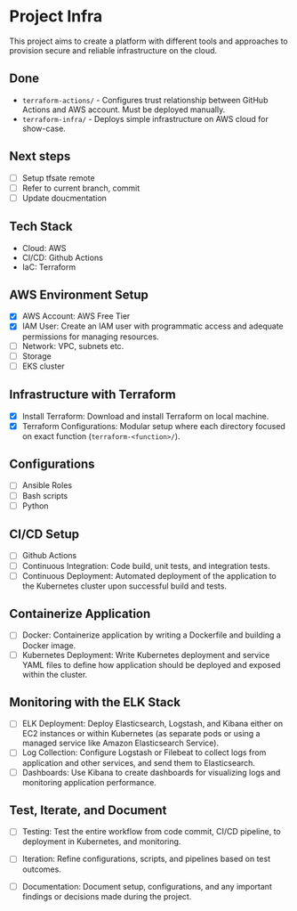 # Project Infra

This project aims to create a platform with different tools and approaches to provision secure and reliable infrastructure on the cloud.

## Done

- `terraform-actions/` - Configures trust relationship between GitHub Actions and AWS account. Must be deployed manually.
- `terraform-infra/` - Deploys simple infrastructure on AWS cloud for show-case.

## Next steps
- [ ] Setup tfsate remote
- [ ] Refer to current branch, commit
- [ ] Update doucmentation

## Tech Stack

- Cloud: AWS
- CI/CD: Github Actions
- IaC: Terraform

## AWS Environment Setup

- [x] AWS Account: AWS Free Tier
- [x] IAM User: Create an IAM user with programmatic access and adequate permissions for managing resources.
- [ ] Network: VPC, subnets etc.
- [ ] Storage
- [ ] EKS cluster

## Infrastructure with Terraform

- [x] Install Terraform: Download and install Terraform on local machine.
- [x] Terraform Configurations: Modular setup where each directory focused on exact function (`terraform-<function>/`).

## Configurations

- [ ] Ansible Roles
- [ ] Bash scripts
- [ ] Python

## CI/CD Setup

- [ ] Github Actions
- [ ] Continuous Integration: Code build, unit tests, and integration tests.
- [ ] Continuous Deployment: Automated deployment of the application to the Kubernetes cluster upon successful build and tests.

## Containerize Application

- [ ] Docker: Containerize application by writing a Dockerfile and building a Docker image.
- [ ] Kubernetes Deployment: Write Kubernetes deployment and service YAML files to define how application should be deployed and exposed within the cluster.

## Monitoring with the ELK Stack

- [ ] ELK Deployment: Deploy Elasticsearch, Logstash, and Kibana either on EC2 instances or within Kubernetes (as separate pods or using a managed service like Amazon Elasticsearch Service).
- [ ] Log Collection: Configure Logstash or Filebeat to collect logs from application and other services, and send them to Elasticsearch.
- [ ] Dashboards: Use Kibana to create dashboards for visualizing logs and monitoring application performance.

## Test, Iterate, and Document

- [ ] Testing: Test the entire workflow from code commit, CI/CD pipeline, to deployment in Kubernetes, and monitoring.
- [ ] Iteration: Refine configurations, scripts, and pipelines based on test outcomes.
- [ ] Documentation: Document setup, configurations, and any important findings or decisions made during the project.

